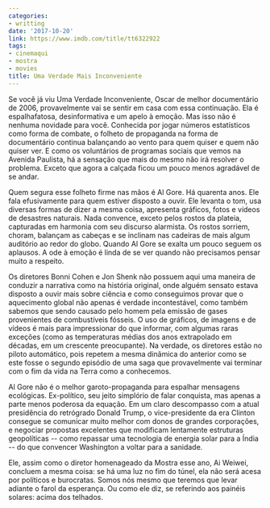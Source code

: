 ```yaml
---
categories:
- writting
date: '2017-10-20'
link: https://www.imdb.com/title/tt6322922
tags:
- cinemaqui
- mostra
- movies
title: Uma Verdade Mais Inconveniente
---
```


Se você já viu Uma Verdade Inconveniente, Oscar de melhor documentário de 2006, provavelmente vai se sentir em casa com essa continuação. Ela é espalhafatosa, desinformativa e um apelo à emoção. Mas isso não é nenhuma novidade para você. Conhecida por jogar números estatísticos como forma de combate, o folheto de propaganda na forma de documentário continua balançando ao vento para quem quiser e quem não quiser ver. E como os voluntários de programas sociais que vemos na Avenida Paulista, há a sensação que mais do mesmo não irá resolver o problema. Exceto que agora a calçada ficou um pouco menos agradável de se andar.

Quem segura esse folheto firme nas mãos é Al Gore. Há quarenta anos. Ele fala efusivamente para quem estiver disposto a ouvir. Ele levanta o tom, usa diversas formas de dizer a mesma coisa, apresenta gráficos, fotos e vídeos de desastres naturais. Nada convence, exceto pelos rostos da plateia, capturadas em harmonia com seu discurso alarmista. Os rostos sorriem, choram, balançam as cabeças e se inclinam nas cadeiras de mais algum auditório ao redor do globo. Quando Al Gore se exalta um pouco seguem os aplausos. A ode à emoção é linda de se ver quando não precisamos pensar muito a respeito.

Os diretores Bonni Cohen e Jon Shenk não possuem aqui uma maneira de conduzir a narrativa como na história original, onde alguém sensato estava disposto a ouvir mais sobre ciência e como conseguimos provar que o aquecimento global não apenas é verdade incontestável, como também sabemos que sendo causado pelo homem pela emissão de gases provenientes de combustíveis fósseis. O uso de gráficos, de imagens e de vídeos é mais para impressionar do que informar, com algumas raras exceções (como as temperaturas médias dos anos extrapolado em décadas, em um crescente preocupante). Na verdade, os diretores estão no piloto automático, pois repetem a mesma dinâmica do anterior como se este fosse o segundo episódio de uma saga que provavelmente vai terminar com o fim da vida na Terra como a conhecemos.

Al Gore não é o melhor garoto-propaganda para espalhar mensagens ecológicas. Ex-político, seu jeito simplório de falar conquista, mas apenas a parte menos poderosa da equação. Em um claro descompasso com a atual presidência do retrógrado Donald Trump, o vice-presidente da era Clinton consegue se comunicar muito melhor com donos de grandes corporações, e negociar propostas excelentes que modificam lentamente estruturas geopolíticas -- como repassar uma tecnologia de energia solar para a Índia -- do que convencer Washington a voltar para a sanidade.

Ele, assim como o diretor homenageado da Mostra esse ano, Ai Weiwei, concluem a mesma coisa: se há uma luz no fim do túnel, ela não será acesa por políticos e burocratas. Somos nós mesmo que teremos que levar adiante o farol da esperança. Ou como ele diz, se referindo aos painéis solares: acima dos telhados.